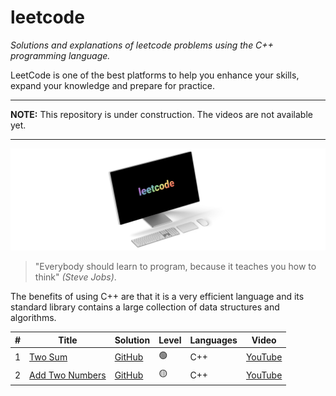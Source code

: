 # leetcode

_Solutions and explanations of leetcode problems using the C++ programming language._

LeetCode is one of the best platforms to help you enhance your skills, expand your knowledge and prepare for practice.

---

**NOTE:**
This repository is under construction. The videos are not available yet.

---

![displayXDR](display.png)

> "Everybody should learn to program, because it teaches you how to think" _(Steve Jobs)_.

The benefits of using C++ are that it is a very efficient language and its standard library contains a large collection of data structures and algorithms.

| #   | Title                                                             | Solution                                                                                | Level | Languages | Video                           |
| --- | ----------------------------------------------------------------- | --------------------------------------------------------------------------------------- | ----- | --------- | ------------------------------- |
| 1   | [Two Sum](https://leetcode.com/problems/two-sum/)                 | [GitHub](https://github.com/joaocarlos-mag/leetcode/blob/main/cpp/1-Two-Sum.md)         | 🟢    | C++       | [YouTube](https://youtube.com/) |
| 2   | [Add Two Numbers](https://leetcode.com/problems/add-two-numbers/) | [GitHub](https://github.com/joaocarlos-mag/leetcode/blob/main/cpp/2-Add-Two-Numbers.md) | 🟡    | C++       | [YouTube](https://youtube.com/) |
